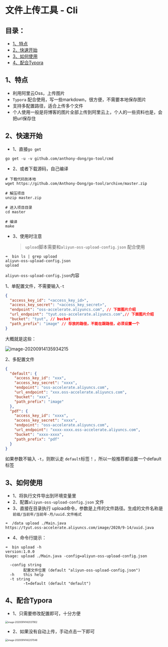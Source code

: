 # 文件上传工具 - Cli

## 目录：

- [1、特点](#1特点)
- [2、快速开始](#2快速开始)
- [3、如何使用](#3如何使用)
- [4、配合Typora](#4配合Typora)

## 1、特点

- 利用阿里云Oss，上传图片
- `Typora` 配合使用，写一些markdown，很方便，不需要本地保存图片
- 支持多配置路径，适合上传多个文件
- 个人使用一般是将博客的图片全部上传到阿里云上，个人的一些资料也是，会把url保存住

## 2、快速开始

- 1、直接`go get`

```shell
go get -u -v github.com/anthony-dong/go-tool/cmd
```

- 2、或者下载源码，自己编译

```shell
# 下载代码到本地
wget https://github.com/Anthony-Dong/go-tool/archive/master.zip

# 解压项目
unzip master.zip

# 进入项目目录
cd master

# 编译
make
```

- 3、使用时注意

  > `upload`脚本需要和`aliyun-oss-upload-config.json` 配合使用

```shlle
➜  bin ls | grep upload
aliyun-oss-upload-config.json
upload
```

`aliyun-oss-upload-config.json`内容

1、单配置文件，不需要输入`-t`

```json
{
  "access_key_id": "<access_key_id>",
  "access_key_secret": "<access_key_secret>",
  "endpoint": "oss-accelerate.aliyuncs.com", // 下面图片介绍
  "url_endpoint": "tyut.oss-accelerate.aliyuncs.com",// 下面图片介绍
  "bucket": "tyut", // bucket
  "path_prefix": "image" // 存放的路径，不能在跟路径，必须设置一个
}
```

大概就是这些：

![image-20200914135934215](https://tyut.oss-accelerate.aliyuncs.com/image/2020/9-14/42cdf58e904e4dbeac06028639db9d40.png)

2、多配置文件

```json
{
  "default": {
    "access_key_id": "xxx",
    "access_key_secret": "xxxx",
    "endpoint": "oss-accelerate.aliyuncs.com",
    "url_endpoint": "xxx.oss-accelerate.aliyuncs.com",
    "bucket": "xxx",
    "path_prefix": "image"
  },
  "pdf": {
    "access_key_id": "xxxx",
    "access_key_secret": "xxxx",
    "endpoint": "oss-accelerate.aliyuncs.com",
    "url_endpoint": "xxxx-xxxx.oss-accelerate.aliyuncs.com",
    "bucket": "xxxx-xxxx",
    "path_prefix": "pdf"
  }
}
```

如果参数不输入 `-t`，则默认走 `default`标签！，所以一般推荐都设置一个default标签

## 3、如何使用

- 1、将执行文件导出到环境变量里
- 2、配置`aliyun-oss-upload-config.json` 文件
- 3、直接在目录执行 upload命令，参数是上传的文件路径。生成的文件名称是 `前缀/当前年/当前年-月/uuid.文件格式 `

```shell
➜  /data upload ./Main.java
https://tyut.oss-accelerate.aliyuncs.com/image/2020/9-14/uuid.java
```

- 4、命令行提示：

```shell
➜  bin upload -h
version:1.0.0
Usage: upload ./Main.java -config=aliyun-oss-upload-config.json

  -config string
    	配置文件位置 (default "aliyun-oss-upload-config.json")
  -h	this help
  -t string
    	-t=default (default "default")
```

## 4、配合Typora

- 1、只需要修改配置即可，十分方便

<img src="https://tyut.oss-accelerate.aliyuncs.com/image/2020/9-14/e9842bc0463d4900977f4bfe3b43799d.png" alt="image-20200914142037902" style="zoom:50%;" />

- 2、如果没有自动上传，手动点击一下即可

<img src="https://tyut.oss-accelerate.aliyuncs.com/image/2020/9-14/02a89c4813f3433c8543fb4e5e1db657.png" alt="image-20200914142207048" style="zoom:50%;" />
